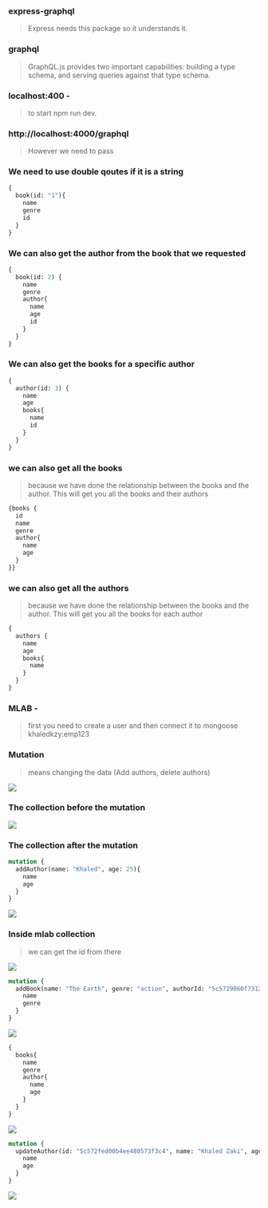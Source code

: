 ### express-graphql
> Express needs this package so it understands it.
### graphql
> GraphQL.js provides two important capabilities: building a type schema, and serving queries against that type schema.

### localhost:400 -
>  to start npm run dev.

### http://localhost:4000/graphql
> However we need to pass


### We need to use double qoutes if it is a string
```graphql
{
  book(id: "1"){
    name
    genre
    id
  }
}
```

### We can also get the author from the book that we requested
```graphql
{
  book(id: 2) {
    name
    genre
    author{
      name
      age
      id
    }
  }
}
```

### We can also get the books for a specific author

```graphql
{
  author(id: 3) {
    name
    age
    books{
      name
      id
    }
  }
}
```
### we can also get all the books

>   because we have done the relationship between the books and the author. This will get you all the books and their authors

```graphql
{books {
  id
  name
  genre
  author{
    name
    age
  }
}}
```


### we can also get all the authors
>  because we have done the relationship between the books and the author. This will get you all the books for each author
```graphql
{
  authors {
    name
    age
    books{
      name
    }
  }
}
```

### MLAB -

> first you need to create a user and then connect it to mongoose
khaledkzy:emp123

### Mutation
>  means changing the data (Add authors, delete authors)


![](./img/1.png)

### The collection before the mutation

![](./img/2.png)

### The collection after the mutation

```graphql
mutation {
  addAuthor(name: "Khaled", age: 25){
    name
    age
  }
}
```


![](./img/3.png)

### Inside mlab collection

> we can get the id from there

![](./img/4.png)


```graphql
mutation {
  addBook(name: "The Earth", genre: "action", authorId: "5c5729060f731244a75db3fe") {
    name
    genre
  }
}
```

![](./img/5.png)

```graphql
{
  books{
    name
    genre
    author{
      name
      age
    }
  }
}
```

![](./img/6.png)


```graphql
mutation {
  updateAuthor(id: "5c572fed00b4ee480573f3c4", name: "Khaled Zaki", age: 55 ) {
    name
    age
  }
}
```
![](./img/7.png)
